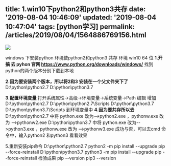 title: 1.win10下python2和python3共存
date: '2019-08-04 10:46:09'
updated: '2019-08-04 10:47:04'
tags: [python学习]
permalink: /articles/2019/08/04/1564886769156.html
---
![](https://img.hacpai.com/bing/20181225.jpg?imageView2/1/w/960/h/540/interlace/1/q/100)

windows 下安装python 环境使python2和python3 共存
环境 win10 64 位
**1.开搞 去 pyhon 官网 https://www.python.org/downloads/windows/**
找到python的两个版本分别下载到本地

**2.因为要安装两个版本，所以将2和3 安装在一个父文件夹下了**
D:\python\python2.7
D:\python\python3.7

**3.配置环境变量**
打开系统属性->高级->环境变量->系统变量->Path 编辑
增加
D:\python\python2.7
D:\python\python2.7\Scripts
D:\python\python3.7
D:\python\python3.7\Scripts
到环境变量中
**4.因为要共存所以去**
D:\python\python2.7 中将 python.exe  改为-->python2.exe ，pythonw.exe 改为 -->pythonw2.exe
D:\python\python3.7 中将 python.exe  改为-->python3.exe ，pythonw.exe 改为 -->pythonw3.exe
成功与否，可以去cmd 命令中，输入python2 和python3 看看效果

5.重新安装pip命令
D:\python\python2.7 
python2 -m pip install --upgrade pip --force-reinstall
D:\python\python3.7 
python3 -m pip install --upgrade pip --force-reinstall
检验成果
pip --version
pip3 --version
